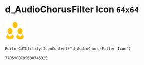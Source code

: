 # d_AudioChorusFilter Icon `64x64`
<img src="/img/d_AudioChorusFilter%20Icon.png" width=64 height=64>

``` CSharp
EditorGUIUtility.IconContent("d_AudioChorusFilter Icon")
```
```
7705900795600745325
```
